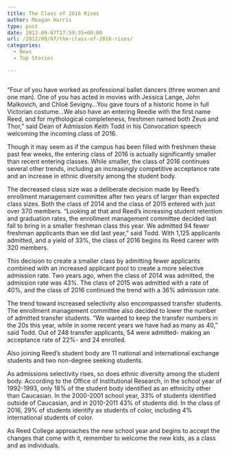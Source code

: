 ```yaml
---
title: The Class of 2016 Rises
author: Meagan Harris
type: post
date: 2012-09-07T17:59:35+00:00
url: /2012/09/07/the-class-of-2016-rises/
categories:
  - News
  - Top Stories

---
```

<a href="http://www.reed.edu/convocation/archive/2012/class_photo.html" rel="attachment wp-att-1554"><img class="size-full wp-image-1554 alignnone" title="class of 2016" src="https://i1.wp.com/www.reedquest.org/wp-content/uploads/2012/09/class_of_2016_lg.jpg?resize=770%2C512" alt="" data-recalc-dims="1" /></a>

“Four of you have worked as professional ballet dancers (three women and one man). One of you has acted in movies with Jessica Lange, John Malkovich, and Chloë Sevigny…You gave tours of a historic home in full Victorian costume…We also have an entering Reedie with the first name Reed, and for mythological completeness, freshmen named both Zeus and Thor,” said Dean of Admission Keith Todd in his Convocation speech welcoming the incoming class of 2016.

Though it may seem as if the campus has been filled with freshmen these past few weeks, the entering class of 2016 is actually significantly smaller than recent entering classes. While smaller, the class of 2016 continues several other trends, including an increasingly competitive acceptance rate and an increase in ethnic diversity among the student body.

The decreased class size was a deliberate decision made by Reed’s enrollment management committee after two years of larger than expected class sizes. Both the class of 2014 and the class of 2015 entered with just over 370 members. “Looking at that and Reed&#8217;s increasing student retention and graduation rates, the enrollment management committee decided last fall to bring in a smaller freshman class this year. We admitted 94 fewer freshman applicants than we did last year,” said Todd. With 1,125 applicants admitted, and a yield of 33%, the class of 2016 begins its Reed career with 320 members.

This decision to create a smaller class by admitting fewer applicants combined with an increased applicant pool to create a more selective admission rate. Two years ago, when the class of 2014 was admitted, the admission rate was 43%. The class of 2015 was admitted with a rate of 40%, and the class of 2016 continued the trend with a 36% admission rate.

The trend toward increased selectivity also encompassed transfer students. The enrollment management committee also decided to lower the number of admitted transfer students. “We wanted to keep the transfer numbers in the 20s this year, while in some recent years we have had as many as 40,” said Todd. Out of 248 transfer applicants, 54 were admitted- making an acceptance rate of 22%- and 24 enrolled.

Also joining Reed’s student body are 11 national and international exchange students and two non-degree seeking students.

As admissions selectivity rises, so does ethnic diversity among the student body. According to the Office of Institutional Research, in the school year of 1992-1993, only 18% of the student body identified as an ethnicity other than Caucasian. In the 2000-2001 school year, 33% of students identified outside of Caucasian, and in 2010-2011 43% of students did. In the class of 2016, 29% of students identify as students of color, including 4% international students of color.

As Reed College approaches the new school year and begins to accept the changes that come with it, remember to welcome the new kids, as a class and as individuals.